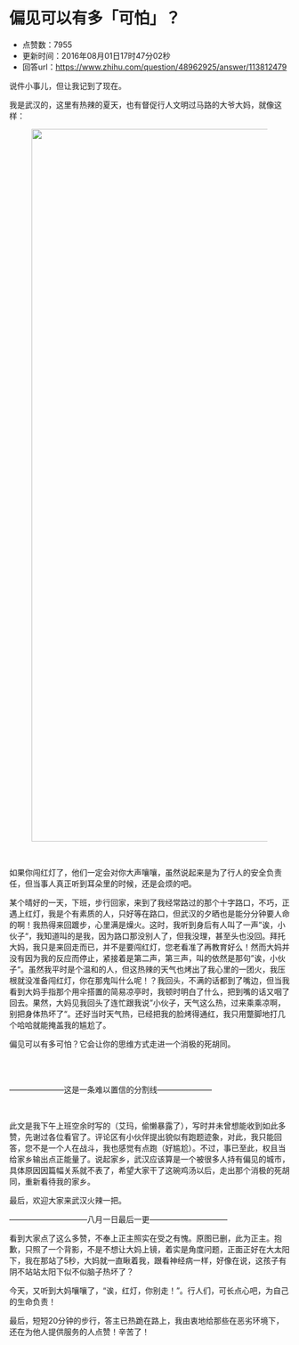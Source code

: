 # 偏见可以有多「可怕」？
- 点赞数：7955
- 更新时间：2016年08月01日17时47分02秒
- 回答url：https://www.zhihu.com/question/48962925/answer/113812479
<body>
 <p data-pid="PcWjRh3B">说件小事儿，但让我记到了现在。</p>
 <p data-pid="STbT3F2O">我是武汉的，这里有热辣的夏天，也有督促行人文明过马路的大爷大妈，就像这样：</p>
 <figure>
  <img src="https://picx.zhimg.com/50/88523e73b5b4e050eaebb75e9c93e03f_720w.jpg?source=1940ef5c" data-rawwidth="1280" data-rawheight="2276" data-original-token="88523e73b5b4e050eaebb75e9c93e03f" class="origin_image zh-lightbox-thumb" width="1280" data-original="https://picx.zhimg.com/88523e73b5b4e050eaebb75e9c93e03f_r.jpg?source=1940ef5c">
 </figure>
 <br>
 <p data-pid="SMkUSBEj">如果你闯红灯了，他们一定会对你大声嚷嚷，虽然说起来是为了行人的安全负责任，但当事人真正听到耳朵里的时候，还是会烦的吧。</p>
 <p data-pid="QZNOlVfk">某个晴好的一天，下班，步行回家，来到了我经常路过的那个十字路口，不巧，正遇上红灯，我是个有素质的人，只好等在路口，但武汉的夕晒也是能分分钟要人命的啊！我热得来回踱步，心里满是燥火。这时，我听到身后有人叫了一声”诶，小伙子“，我知道叫的是我，因为路口那没别人了，但我没理，甚至头也没回。拜托大妈，我只是来回走而已，并不是要闯红灯，您老看准了再教育好么！然而大妈并没有因为我的反应而停止，紧接着是第二声，第三声，叫的依然是那句”诶，小伙子“。虽然我平时是个温和的人，但这热辣的天气也烤出了我心里的一团火，我压根就没准备闯红灯，你在那鬼叫什么呢！？我回头，不满的话都到了嘴边，但当我看到大妈手指那个用伞搭置的简易凉亭时，我顿时明白了什么，把到嘴的话又咽了回去。果然，大妈见我回头了连忙跟我说”小伙子，天气这么热，过来乘乘凉啊，别把身体热坏了“。还好当时天气热，已经把我的脸烤得通红，我只用蹩脚地打几个哈哈就能掩盖我的尴尬了。</p>
 <p data-pid="qDJRwU5v">偏见可以有多可怕？它会让你的思维方式走进一个消极的死胡同。</p>
 <br>
 <br>
 <p data-pid="tX-1NM-g">———————这是一条难以置信的分割线———————</p>
 <br>
 <p data-pid="aLMuXvoM">此文是我下午上班空余时写的（艾玛，偷懒暴露了），写时并未曾想能收到如此多赞，先谢过各位看官了。评论区有小伙伴提出貌似有跑题迹象，对此，我只能回答，您不是一个人在战斗，我也感觉有点跑（好尴尬）。不过，事已至此，权且当给家乡输出点正能量了。说起家乡，武汉应该算是一个被很多人持有偏见的城市，具体原因因篇幅关系就不表了，希望大家干了这碗鸡汤以后，走出那个消极的死胡同，重新看待我的家乡。</p>
 <p data-pid="ThXMYwqI">最后，欢迎大家来武汉火辣一把。</p>
 <p data-pid="smiVYPSA">——————————八月一日最后一更——————————</p>
 <p data-pid="IfEDu-ru">看到大家点了这么多赞，不奉上正主照实在受之有愧。原图已删，此为正主。抱歉，只照了一个背影，不是不想让大妈上镜，着实是角度问题，正面正好在大太阳下，我在那站了5秒，大妈就一直瞅着我，跟看神经病一样，好像在说，这孩子有阴不站站太阳下似不似脑子热坏了？</p>
 <p data-pid="A_6MTxH7">今天，又听到大妈嚷嚷了，“诶，红灯，你别走！”。行人们，可长点心吧，为自己的生命负责！</p>
 <p data-pid="RBj7-vyF">最后，短短20分钟的步行，答主已热跪在路上，我由衷地给那些在恶劣环境下，还在为他人提供服务的人点赞！辛苦了！</p>
</body>